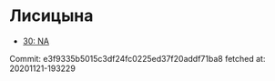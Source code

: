 # Лисицына
- [30: NA](30.md)

Commit: e3f9335b5015c3df24fc0225ed37f20addf71ba8
 fetched at: 20201121-193229
